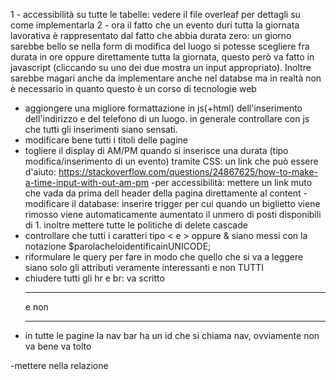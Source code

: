 1 - accessibilità su tutte le tabelle: vedere il file overleaf per dettagli su come implementarla
2 - ora il fatto che un evento duri tutta la giornata lavorativa è rappresentato dal fatto che abbia durata zero: un giorno sarebbe bello se nella form di modifica del luogo si potesse scegliere fra durata in ore oppure direttamente tutta la giornata, questo però va fatto in javascript (cliccando su uno dei due mostra un input appropriato). Inoltre sarebbe magari anche da implementare anche nel databse ma in realtà non è necessario in quanto questo è un corso di tecnologie web
- aggiongere una migliore formattazione in js(+html) dell'inserimento dell'indirizzo e del telefono di un luogo. in generale controllare con js che tutti gli inserimenti siano sensati.
- modificare bene tutti i titoli delle pagine
- togliere il display di AM/PM quando si inserisce una durata (tipo modifica/inserimento di un evento) tramite CSS: un link che può essere d'aiuto: https://stackoverflow.com/questions/24867625/how-to-make-a-time-input-with-out-am-pm
-per accessibilità: mettere un link muto che vada da prima dell header della pagina direttamente al content
-modificare il database: inserire trigger per cui quando un biglietto viene rimosso viene automaticamente aumentato il unmero di posti disponibili di 1. inoltre mettere tutte le politiche di delete cascade
- controllare che tutti i caratteri tipo < e > oppure & siano messi con la notazione $parolacheloidentificainUNICODE;
- riformulare le query per fare in modo che quello che si va a leggere siano solo gli attributi veramente interessanti e non TUTTI
- chiudere tutti gli hr e br: va scritto <hr /> e non <hr>
- in tutte le pagine la nav bar ha un id che si chiama nav, ovviamente non va bene va tolto

-mettere nella relazione
